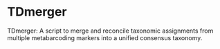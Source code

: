 # TDmerger
TDmerger: A script to merge and reconcile taxonomic assignments from multiple metabarcoding markers into a unified consensus taxonomy.
